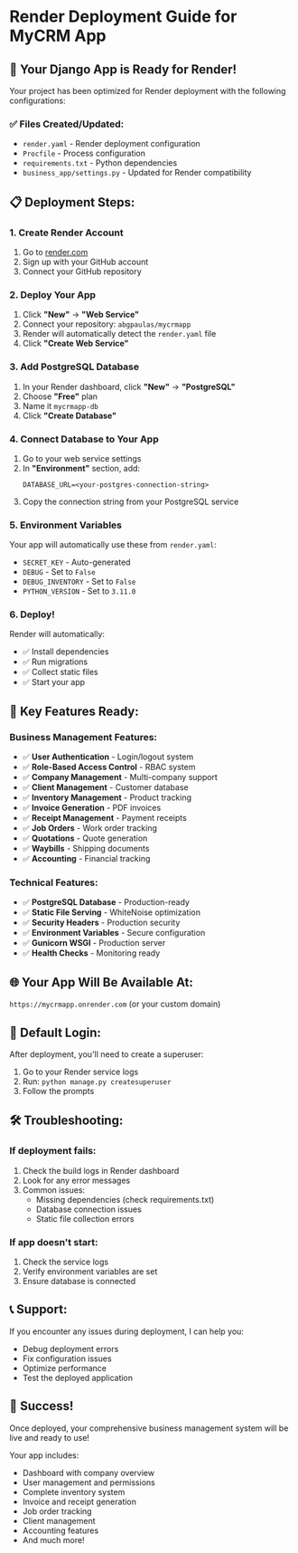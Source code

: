 # Render Deployment Guide for MyCRM App

## 🚀 Your Django App is Ready for Render!

Your project has been optimized for Render deployment with the following configurations:

### ✅ Files Created/Updated:
- `render.yaml` - Render deployment configuration
- `Procfile` - Process configuration
- `requirements.txt` - Python dependencies
- `business_app/settings.py` - Updated for Render compatibility

## 📋 Deployment Steps:

### 1. Create Render Account
1. Go to [render.com](https://render.com)
2. Sign up with your GitHub account
3. Connect your GitHub repository

### 2. Deploy Your App
1. Click **"New"** → **"Web Service"**
2. Connect your repository: `abgpaulas/mycrmapp`
3. Render will automatically detect the `render.yaml` file
4. Click **"Create Web Service"**

### 3. Add PostgreSQL Database
1. In your Render dashboard, click **"New"** → **"PostgreSQL"**
2. Choose **"Free"** plan
3. Name it `mycrmapp-db`
4. Click **"Create Database"**

### 4. Connect Database to Your App
1. Go to your web service settings
2. In **"Environment"** section, add:
   ```
   DATABASE_URL=<your-postgres-connection-string>
   ```
3. Copy the connection string from your PostgreSQL service

### 5. Environment Variables
Your app will automatically use these from `render.yaml`:
- `SECRET_KEY` - Auto-generated
- `DEBUG` - Set to `False`
- `DEBUG_INVENTORY` - Set to `False`
- `PYTHON_VERSION` - Set to `3.11.0`

### 6. Deploy!
Render will automatically:
- ✅ Install dependencies
- ✅ Run migrations
- ✅ Collect static files
- ✅ Start your app

## 🔧 Key Features Ready:

### Business Management Features:
- ✅ **User Authentication** - Login/logout system
- ✅ **Role-Based Access Control** - RBAC system
- ✅ **Company Management** - Multi-company support
- ✅ **Client Management** - Customer database
- ✅ **Inventory Management** - Product tracking
- ✅ **Invoice Generation** - PDF invoices
- ✅ **Receipt Management** - Payment receipts
- ✅ **Job Orders** - Work order tracking
- ✅ **Quotations** - Quote generation
- ✅ **Waybills** - Shipping documents
- ✅ **Accounting** - Financial tracking

### Technical Features:
- ✅ **PostgreSQL Database** - Production-ready
- ✅ **Static File Serving** - WhiteNoise optimization
- ✅ **Security Headers** - Production security
- ✅ **Environment Variables** - Secure configuration
- ✅ **Gunicorn WSGI** - Production server
- ✅ **Health Checks** - Monitoring ready

## 🌐 Your App Will Be Available At:
`https://mycrmapp.onrender.com` (or your custom domain)

## 📱 Default Login:
After deployment, you'll need to create a superuser:
1. Go to your Render service logs
2. Run: `python manage.py createsuperuser`
3. Follow the prompts

## 🛠️ Troubleshooting:

### If deployment fails:
1. Check the build logs in Render dashboard
2. Look for any error messages
3. Common issues:
   - Missing dependencies (check requirements.txt)
   - Database connection issues
   - Static file collection errors

### If app doesn't start:
1. Check the service logs
2. Verify environment variables are set
3. Ensure database is connected

## 📞 Support:
If you encounter any issues during deployment, I can help you:
- Debug deployment errors
- Fix configuration issues
- Optimize performance
- Test the deployed application

## 🎉 Success!
Once deployed, your comprehensive business management system will be live and ready to use!

Your app includes:
- Dashboard with company overview
- User management and permissions
- Complete inventory system
- Invoice and receipt generation
- Job order tracking
- Client management
- Accounting features
- And much more!
